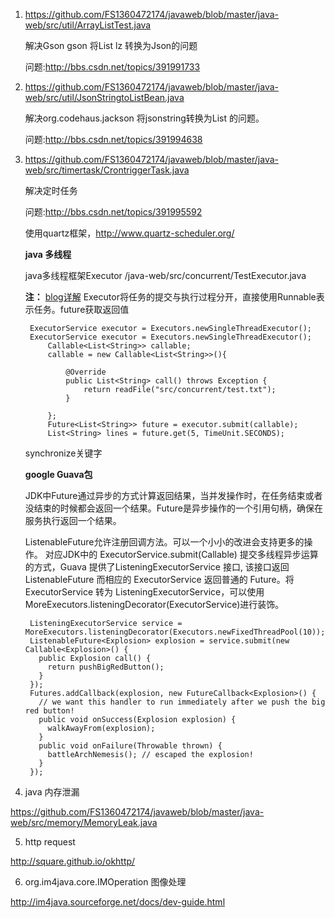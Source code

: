 
1. https://github.com/FS1360472174/javaweb/blob/master/java-web/src/util/ArrayListTest.java

    解决Gson gson 将List<String> lz 转换为Json的问题

    问题:http://bbs.csdn.net/topics/391991733

2. https://github.com/FS1360472174/javaweb/blob/master/java-web/src/util/JsonStringtoListBean.java

    解决org.codehaus.jackson 将jsonstring转换为List<Bean> 的问题。

    问题:http://bbs.csdn.net/topics/391994638
    
3. https://github.com/FS1360472174/javaweb/blob/master/java-web/src/timertask/CrontriggerTask.java

    解决定时任务

    问题:http://bbs.csdn.net/topics/391995592
    
    使用quartz框架，http://www.quartz-scheduler.org/


	**java 多线程**
	
	java多线程框架Executor /java-web/src/concurrent/TestExecutor.java
	
	**注：**
	[blog详解](http://blog.csdn.net/fs1360472174/article/details/60467437)
	Executor将任务的提交与执行过程分开，直接使用Runnable表示任务。future获取返回值
	
		ExecutorService executor = Executors.newSingleThreadExecutor();
		ExecutorService executor = Executors.newSingleThreadExecutor();
			Callable<List<String>> callable;
			callable = new Callable<List<String>>(){
	
				@Override
				public List<String> call() throws Exception {
					return readFile("src/concurrent/test.txt");
				}
				
			};
			Future<List<String>> future = executor.submit(callable);
			List<String> lines = future.get(5, TimeUnit.SECONDS);
	synchronize关键字
	
	**google Guava包**
	
	JDK中Future通过异步的方式计算返回结果，当并发操作时，在任务结束或者没结束的时候都会返回一个结果。Future是异步操作的一个引用句柄，确保在服务执行返回一个结果。
	
	ListenableFuture允许注册回调方法。可以一个小小的改进会支持更多的操作。
	对应JDK中的 ExecutorService.submit(Callable) 提交多线程异步运算的方式，Guava 提供了ListeningExecutorService 接口, 该接口返回 ListenableFuture 而相应的 ExecutorService 返回普通的 Future。将 ExecutorService 转为 ListeningExecutorService，可以使用MoreExecutors.listeningDecorator(ExecutorService)进行装饰。
	
		ListeningExecutorService service = MoreExecutors.listeningDecorator(Executors.newFixedThreadPool(10));
		ListenableFuture<Explosion> explosion = service.submit(new Callable<Explosion>() {
		  public Explosion call() {
		    return pushBigRedButton();
		  }
		});
		Futures.addCallback(explosion, new FutureCallback<Explosion>() {
		  // we want this handler to run immediately after we push the big red button!
		  public void onSuccess(Explosion explosion) {
		    walkAwayFrom(explosion);
		  }
		  public void onFailure(Throwable thrown) {
		    battleArchNemesis(); // escaped the explosion!
		  }
		});

4. java 内存泄漏

https://github.com/FS1360472174/javaweb/blob/master/java-web/src/memory/MemoryLeak.java

5. http request

http://square.github.io/okhttp/

6. org.im4java.core.IMOperation 图像处理

http://im4java.sourceforge.net/docs/dev-guide.html
